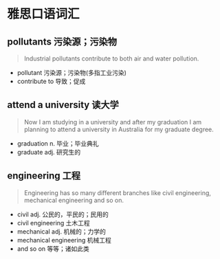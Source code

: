 # 雅思口语词汇

## pollutants	污染源；污染物

> Industrial pollutants contribute to both air and water pollution.

- pollutant	污染源；污染物(多指工业污染)
- contribute to	导致；促成

## attend a university	读大学

> Now I am studying in a university and after my graduation I am planning to attend a university in Australia for my graduate degree.

- graduation	n. 毕业；毕业典礼
- graduate	adj. 研究生的

## engineering	工程

> Engineering has so many different branches like civil engineering, mechanical engineering and so on.

- civil	adj. 公民的，平民的；民用的
- civil engineering	土木工程
- mechanical	adj. 机械的；力学的
- mechanical engineering	机械工程
- and so on	等等；诸如此类



















